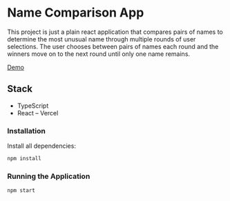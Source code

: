 # Name Comparison App

This project is just a plain react application that compares pairs of names to determine the most unusual name through multiple rounds of user selections. The user chooses between pairs of names each round and the winners move on to the next round until only one name remains.

[Demo](https://name-comparison-mhjpy6gzc-laylaroads-projects.vercel.app/)

## Stack

- TypeScript
- React
– Vercel

### Installation

Install all dependencies:

```bash
npm install

```

### Running the Application

```bash
npm start
```
